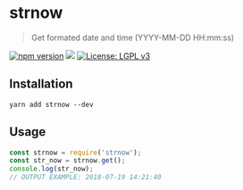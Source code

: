 # strnow
> Get formated date and time (YYYY-MM-DD HH:mm:ss)

[![npm version](https://badge.fury.io/js/strnow.svg)](https://badge.fury.io/js/strnow) [![](https://data.jsdelivr.com/v1/package/npm/strnow/badge)](https://www.jsdelivr.com/package/npm/strnow) [![License: LGPL v3](https://img.shields.io/badge/License-LGPL%20v3-blue.svg)](https://www.gnu.org/licenses/lgpl-3.0)

## Installation

`yarn add strnow --dev`

## Usage
```javascript
const strnow = require('strnow');
const str_now = strnow.get();
console.log(str_now);
// OUTPUT EXAMPLE: 2018-07-19 14:21:40
```